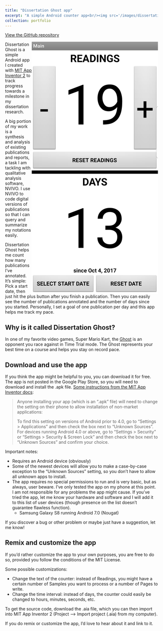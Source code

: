 ```yaml
---
title: "Dissertation Ghost app"
excerpt: "A simple Android counter app<br/><img src='/images/dissertation-ghost.png'>"
collection: portfolio
---
```


[View the GitHub repository](https://github.com/deppen8/dissertation-ghost)

<img align="right" src="/images/diss-ghost-screen.png">Dissertation Ghost is a simple Android app I created with [MIT App Inventor 2](http://appinventor.mit.edu/explore/) to track progress towards a milestone in my dissertation research.

A big portion of my work is a synthesis and analysis of existing publications and reports, a task I am tackling with qualitative analysis software, NVIVO. I use NVIVO to code digital versions of publications so that I can query and summarize my notations easily.

Dissertation Ghost helps me count how many publications I’ve annotated. It’s simple: Pick a start date, then just hit the plus button after you finish a publication. Then you can easily see the number of publications annotated and the number of days since you started. Personally, I set a goal of one publication per day and this app helps me track my pace.

## Why is it called Dissertation Ghost?

In one of my favorite video games, Super Mario Kart, the [Ghost](https://www.mariowiki.com/Ghost_(Mario_Kart)) is an opponent you race against in Time Trial mode. The Ghost represents your best time on a course and helps you stay on record pace.

## Download and use the app

If you think the app might be helpful to you, you can download it for free. The app is not posted in the Google Play Store, so you will need to download and install the .apk file. [Some instructions from the MIT App Inventor docs](http://appinventor.mit.edu/explore/ai2/share.html):

> Anyone installing your app (which is an “.apk” file) will need to change the setting on their phone to allow installation of non-market applications:
>
> To find this setting on versions of Android prior to 4.0, go to “Settings > Applications” and then check the box next to “Unknown Sources”. For devices running Android 4.0 or above, go to “Settings > Security” or “Settings > Security & Screen Lock” and then check the box next to “Unknown Sources” and confirm your choice.

Important notes:
* Requires an Android device (obviously)
* Some of the newest devices will allow you to make a case-by-case exception to the “Unknown Sources” setting, so you don’t have to allow all unknown apps to install.
* The app requires no special permissions to run and is very basic, but as always, user beware. I’ve only tested the app on my phone at this point. I am not responsible for any problems the app might cause. If you’ve tried the app, let me know your hardware and software and I will add it to this list of user devices (though presence on the list doesn’t guarantee flawless function).
  * Samsung Galaxy S8 running Android 7.0 (Nougat)

If you discover a bug or other problem or maybe just have a suggestion, let me know!

## Remix and customize the app

If you’d rather customize the app to your own purposes, you are free to do so, provided you follow the conditions of the MIT License.

Some possible customizations:
* Change the text of the counter: instead of Readings, you might have a certain number of Samples you want to process or a number of Pages to write.
* Change the time interval: instead of days, the counter could easily be changed to hours, minutes, seconds, etc.

To get the source code, download the .aia file, which you can then import into MIT App Inventor 2 (Project –> Import project (.aia) from my computer).

If you do remix or customize the app, I’d love to hear about it and link to it.